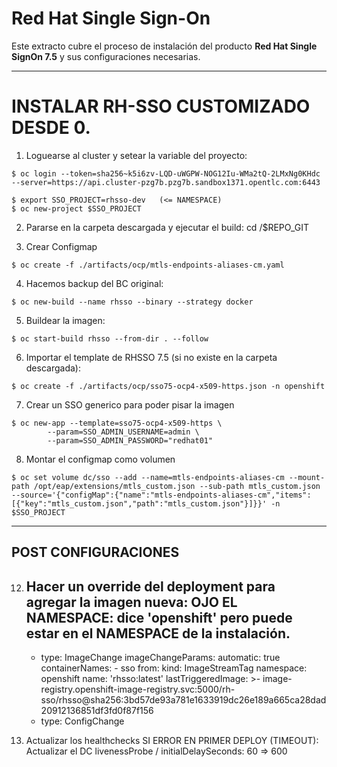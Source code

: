 # Red Hat Single Sign-On

Este extracto cubre el proceso de instalación del producto **Red Hat Single SignOn 7.5** y sus configuraciones necesarias.

--------------------------------------
# INSTALAR RH-SSO CUSTOMIZADO DESDE 0.


1) Loguearse al cluster y setear la variable del proyecto:

```
$ oc login --token=sha256~k5i6zv-LQD-uWGPW-NOG12Iu-WMa2tQ-2LMxNg0KHdc --server=https://api.cluster-pzg7b.pzg7b.sandbox1371.opentlc.com:6443
```
```
$ export SSO_PROJECT=rhsso-dev   (<= NAMESPACE)
$ oc new-project $SSO_PROJECT
```

2) Pararse en la carpeta descargada y ejecutar el build:
cd /$REPO_GIT

3) Crear Configmap 
```
$ oc create -f ./artifacts/ocp/mtls-endpoints-aliases-cm.yaml
```

4) Hacemos backup del BC original:
```
$ oc new-build --name rhsso --binary --strategy docker
```

5) Buildear la imagen:
```
$ oc start-build rhsso --from-dir . --follow
```


6) Importar el template de RHSSO 7.5 (si no existe en la carpeta descargada):
```
$ oc create -f ./artifacts/ocp/sso75-ocp4-x509-https.json -n openshift
```


7) Crear un SSO generico para poder pisar la imagen
```
$ oc new-app --template=sso75-ocp4-x509-https \
        --param=SSO_ADMIN_USERNAME=admin \
        --param=SSO_ADMIN_PASSWORD="redhat01"
```

8) Montar el configmap como volumen
```
$ oc set volume dc/sso --add --name=mtls-endpoints-aliases-cm --mount-path /opt/eap/extensions/mtls_custom.json --sub-path mtls_custom.json --source='{"configMap":{"name":"mtls-endpoints-aliases-cm","items":[{"key":"mtls_custom.json","path":"mtls_custom.json"}]}}' -n $SSO_PROJECT
```

--------------------
POST CONFIGURACIONES
--------------------
12) Hacer un override del deployment para agregar la imagen nueva:
    OJO EL NAMESPACE: dice 'openshift' pero puede estar en el NAMESPACE de la instalación.
    ----------------
    - type: ImageChange
      imageChangeParams:
        automatic: true
        containerNames:
          - sso
        from:
          kind: ImageStreamTag
          namespace: openshift
          name: 'rhsso:latest'
        lastTriggeredImage: >-
       image-registry.openshift-image-registry.svc:5000/rh-sso/rhsso@sha256:3bd57de93a781e1633919dc26e189a665ca28dad20912136851df3fd0f87f156
    - type: ConfigChange


13) Actualizar los healthchecks
SI ERROR EN PRIMER DEPLOY (TIMEOUT): Actualizar el DC livenessProbe / initialDelaySeconds: 60 => 600 
